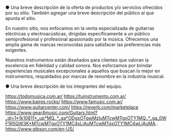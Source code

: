 ● Una breve descripción de la oferta de productos y/o servicios ofrecidos por su
sitio. También agregar una breve descripción del público al que apunta el sitio.

En nuestro sitio, nos enfocamos en la venta especializada de guitarras eléctricas y electroacústicas, dirigidas específicamente a un público semiprofesional y profesional apasionado por la música. Ofrecemos una amplia gama de marcas reconocidas para satisfacer las preferencias más exigentes.

Nuestros instrumentos están diseñados para clientes que valoran la excelencia en fidelidad y calidad sonora. Nos esforzamos por brindar experiencias musicales excepcionales a aquellos que buscan lo mejor en instrumentos, respaldados por marcas de renombre en la industria musical.


● Una breve descripción de los integrantes del equipo.





https://todomusica.com.ar/
https://tuinstrumento.com.ar/
https://www.baires.rocks/
https://www.famusic.com.ar/
https://www.guitarcenter.com/
https://reverb.com/marketplace
https://www.gear4music.com/Guitars.html?_gl=1*1k10811*_up*MQ..*_ga*ODgxOTgwMzIuMTcwMTgxOTY1MQ..*_ga_0WF1R5QW3K*MTcwMTgxOTY1MC4xLjAuMTcwMTgxOTY1MC4wLjAuMA..
https://www.gibson.com/en-US/